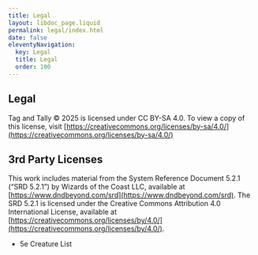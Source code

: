 ```yaml
---
title: Legal
layout: libdoc_page.liquid
permalink: legal/index.html
date: false
eleventyNavigation:
  key: Legal
  title: Legal
  order: 100
---
```


## Legal

Tag and Tally © 2025 is licensed under CC BY-SA 4.0. To view a copy of this license, visit [https://creativecommons.org/licenses/by-sa/4.0/](https://creativecommons.org/licenses/by-sa/4.0/)

## 3rd Party Licenses

This work includes material from the System Reference Document 5.2.1 (“SRD 5.2.1”) by Wizards of the Coast LLC, available at [https://www.dndbeyond.com/srd](https://www.dndbeyond.com/srd). The SRD 5.2.1 is licensed under the Creative Commons Attribution 4.0 International License, available at [https://creativecommons.org/licenses/by/4.0/](https://creativecommons.org/licenses/by/4.0/).

- 5e Creature List
